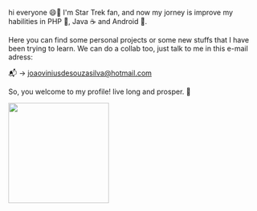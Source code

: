 hi everyone 😄🖖 I'm Star Trek fan, and now my jorney is improve my habilities in PHP 🐘, Java ☕️ and Android 🤖. 

Here you can find some personal projects or some new stuffs that I have been trying to learn. We can do a collab too, just talk to me in this e-mail adress:

📬 -> joaoviniusdesouzasilva@hotmail.com

So, you welcome to my profile! live long and prosper. 🖖

<img src="https://media.giphy.com/media/IL4iTvQH0MjS/giphy.gif" width="200"/>
